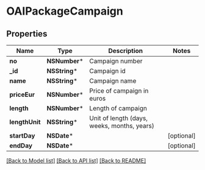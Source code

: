 # OAIPackageCampaign

## Properties
Name | Type | Description | Notes
------------ | ------------- | ------------- | -------------
**no** | **NSNumber*** | Campaign number | 
**_id** | **NSString*** | Campaign id | 
**name** | **NSString*** | Campaign name | 
**priceEur** | **NSNumber*** | Price of campaign in euros | 
**length** | **NSNumber*** | Length of campaign | 
**lengthUnit** | **NSString*** | Unit of length (days, weeks, months, years) | 
**startDay** | **NSDate*** |  | [optional] 
**endDay** | **NSDate*** |  | [optional] 

[[Back to Model list]](../README.md#documentation-for-models) [[Back to API list]](../README.md#documentation-for-api-endpoints) [[Back to README]](../README.md)


